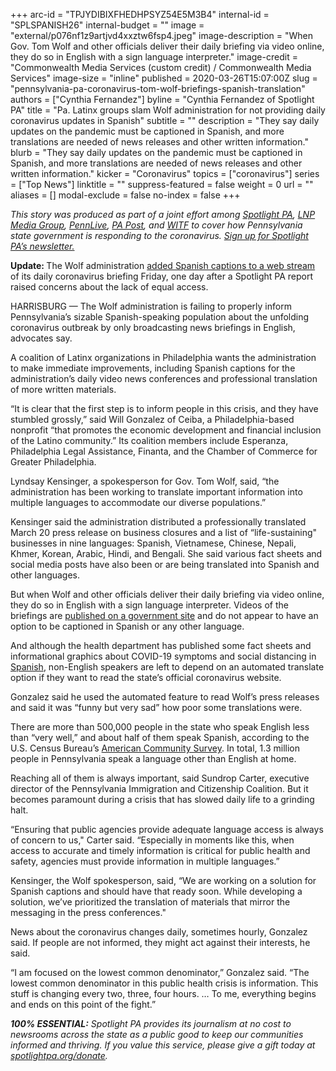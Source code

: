 +++
arc-id = "TPJYDIBIXFHEDHPSYZ54E5M3B4"
internal-id = "SPLSPANISH26"
internal-budget = ""
image = "external/p076nf1z9artjvd4xxztw6fsp4.jpeg"
image-description = "When Gov. Tom Wolf and other officials deliver their daily briefing via video online, they do so in English with a sign language interpreter."
image-credit = "Commonwealth Media Services (custom credit) / Commonwealth Media Services"
image-size = "inline"
published = 2020-03-26T15:07:00Z
slug = "pennsylvania-pa-coronavirus-tom-wolf-briefings-spanish-translation"
authors = ["Cynthia Fernandez"]
byline = "Cynthia Fernandez of Spotlight PA"
title = "Pa. Latinx groups slam Wolf administration for not providing daily coronavirus updates in Spanish"
subtitle = ""
description = "They say daily updates on the pandemic must be captioned in Spanish, and more translations are needed of news releases and other written information."
blurb = "They say daily updates on the pandemic must be captioned in Spanish, and more translations are needed of news releases and other written information."
kicker = "Coronavirus"
topics = ["coronavirus"]
series = ["Top News"]
linktitle = ""
suppress-featured = false
weight = 0
url = ""
aliases = []
modal-exclude = false
no-index = false
+++

<i>This story was produced as part of a joint effort among </i><a href="https://www.spotlightpa.org/"><i>Spotlight PA</i></a><i>, </i><a href="https://lancasteronline.com/"><i>LNP Media Group</i></a><i>, </i><a href="https://www.pennlive.com/"><i>PennLive</i></a><i>, </i><a href="https://papost.org/"><i>PA Post</i></a><i>, and </i><a href="https://www.witf.org/"><i>WITF</i></a><i> to cover how Pennsylvania state government is responding to the coronavirus. </i><a href="https://www.spotlightpa.org/newsletters"><i>Sign up for Spotlight PA’s newsletter.</i></a>

<b>Update: </b>The Wolf administration <a href="https://www.inquirer.com/health/coronavirus/spl/pennsylvania-coronavirus-daily-briefings-spanish-captions-20200327.html" target=_blank>added Spanish captions to a web stream</a> of its daily coronavirus briefing Friday, one day after a Spotlight PA report raised concerns about the lack of equal access.

HARRISBURG — The Wolf administration is failing to properly inform Pennsylvania’s sizable Spanish-speaking population about the unfolding coronavirus outbreak by only broadcasting news briefings in English, advocates say.

A coalition of Latinx organizations in Philadelphia wants the administration to make immediate improvements, including Spanish captions for the administration’s daily video news conferences and professional translation of more written materials.

“It is clear that the first step is to inform people in this crisis, and they have stumbled grossly,” said Will Gonzalez of Ceiba, a Philadelphia-based nonprofit “that promotes the economic development and financial inclusion of the Latino community.” Its coalition members include Esperanza, Philadelphia Legal Assistance, Finanta, and the Chamber of Commerce for Greater Philadelphia.

Lyndsay Kensinger, a spokesperson for Gov. Tom Wolf, said, “the administration has been working to translate important information into multiple languages to accommodate our diverse populations.”

Kensinger said the administration distributed a professionally translated March 20 press release on business closures and a list of “life-sustaining" businesses in nine languages: Spanish, Vietnamese, Chinese, Nepali, Khmer, Korean, Arabic, Hindi, and Bengali. She said various fact sheets and social media posts have also been or are being translated into Spanish and other languages.

<script src="https://www.spotlightpa.org/embed.js" async></script><div data-spl-embed-version="1" data-spl-src="https://www.spotlightpa.org/embeds/donate/"></div>

But when Wolf and other officials deliver their daily briefing via video online, they do so in English with a sign language interpreter. Videos of the briefings are <a href="https://pacast.com/m?p=17909">published on a government site</a> and do not appear to have an option to be captioned in Spanish or any other language.

And although the health department has published some fact sheets and informational graphics about COVID-19 symptoms and social distancing in <a href="https://www.health.pa.gov/topics/disease/coronavirus/Pages/Espanol.aspx">Spanish</a>, non-English speakers are left to depend on an automated translate option if they want to read the state’s official coronavirus website.

Gonzalez said he used the automated feature to read Wolf’s press releases and said it was “funny but very sad” how poor some translations were.

There are more than 500,000 people in the state who speak English less than “very well,” and about half of them speak Spanish, according to the U.S. Census Bureau’s <a href="https://data.census.gov/cedsci/table?d=ACS%205-Year%20Estimates%20Data%20Profiles&table=DP02&tid=ACSDP5Y2018.DP02&y=2018&g=0400000US42">American Community Survey</a>. In total, 1.3 million people in Pennsylvania speak a language other than English at home.

Reaching all of them is always important, said Sundrop Carter, executive director of the Pennsylvania Immigration and Citizenship Coalition. But it becomes paramount during a crisis that has slowed daily life to a grinding halt.

“Ensuring that public agencies provide adequate language access is always of concern to us," Carter said. “Especially in moments like this, when access to accurate and timely information is critical for public health and safety, agencies must provide information in multiple languages.”

Kensinger, the Wolf spokesperson, said, “We are working on a solution for Spanish captions and should have that ready soon. While developing a solution, we’ve prioritized the translation of materials that mirror the messaging in the press conferences."

News about the coronavirus changes daily, sometimes hourly, Gonzalez said. If people are not informed, they might act against their interests, he said.

“I am focused on the lowest common denominator,” Gonzalez said. “The lowest common denominator in this public health crisis is information. This stuff is changing every two, three, four hours. … To me, everything begins and ends on this point of the fight.”

<i><b>100% ESSENTIAL:</b></i><i> Spotlight PA provides its journalism at no cost to newsrooms across the state as a public good to keep our communities informed and thriving. If you value this service, please give a gift today at </i><a href="https://www.spotlightpa.org/donate"><i>spotlightpa.org/donate</i></a><i>.</i>

<script src="https://www.spotlightpa.org/embed.js" async></script><div data-spl-embed-version="1" data-spl-src="https://www.spotlightpa.org/embeds/tips/?tip_text=Do%20you%20have%20a%20tip%20about%20%3Cb%3Ehow%20Pa.'s%20government%20is%20responding%20to%20the%20coronavirus%3C%2Fb%3E%3F%20Tell%20us."></div>

